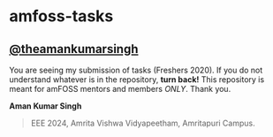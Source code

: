 # amfoss-tasks 
## [@theamankumarsingh](https://github.com/theamankumarsingh)

You are seeing my submission of tasks (Freshers 2020). If you do not understand whatever is in the repository, **turn back!** This repository is meant for amFOSS mentors and members *ONLY*.
Thank you.

**Aman Kumar Singh**
>EEE 2024,
>Amrita Vishwa Vidyapeetham,
>Amritapuri Campus.
